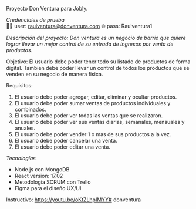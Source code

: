 Proyecto Don Ventura para Jobly.

*Credenciales de prueba*  
👨‍💻 user: raulventura@donventura.com
🌐 pass: Raulventura1

*Descripción del proyecto:*
*Don ventura es un negocio de barrio que quiere lograr llevar un mejor control de*
*su entrada de ingresos por venta de productos.*

Objetivo:
El usuario debe poder tener todo su listado de productos de forma digital. Tambien
debe poder llevar un control de todos los productos que se venden en su negocio de
manera fisica.

Requisitos:
1. El usuario debe poder agregar, editar, eliminar y ocultar productos.
2. El usuario debe poder sumar ventas de productos individuales y combinados.
3. El usuario debe poder ver todas las ventas que se realizaron.
4. El usuario debe poder ver sus ventas diarias, semanales, mensuales y anuales.
5. El usuario debe poder vender 1 o mas de sus productos a la vez.
6. El usuario debe poder cancelar una venta.
7. El usuario debe poder editar una venta.

*Tecnologías* 
* Node.js con MongoDB
* React version: 17.02
* Metodología SCRUM con Trello
* Figma para el diseño UX/UI

Instructivo: https://youtu.be/oKtZLhpIMYY# donventura
